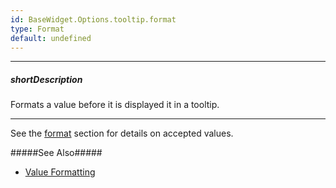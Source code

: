 ```yaml
---
id: BaseWidget.Options.tooltip.format
type: Format
default: undefined
---
```

---
##### shortDescription
Formats a value before it is displayed it in a tooltip.

---
See the [format](/api-reference/50%20Common/Object%20Structures/Format '/Documentation/ApiReference/Common/Object_Structures/Format/') section for details on accepted values.

#####See Also#####
- [Value Formatting](/Documentation/Guide/Common/Value_Formatting/)